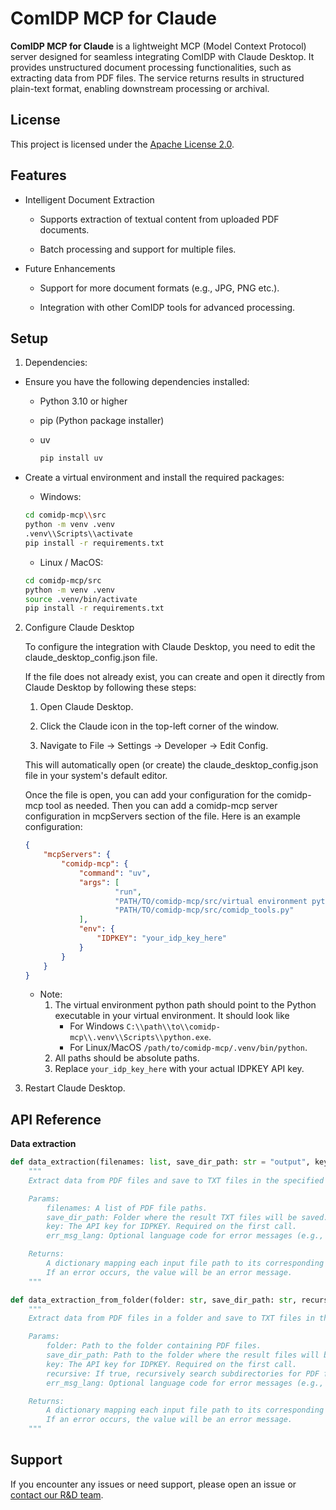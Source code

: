 # ComIDP MCP for Claude

**ComIDP MCP for Claude** is a lightweight MCP (Model Context Protocol) server designed for seamless integrating ComIDP with Claude Desktop. It provides unstructured document processing functionalities, such as extracting data from PDF files. The service returns results in structured plain-text format, enabling downstream processing or archival.

## License

This project is licensed under the [Apache License 2.0](https://www.apache.org/licenses/LICENSE-2.0).

## Features

- Intelligent Document Extraction

  - Supports extraction of textual content from uploaded PDF documents.

  - Batch processing and support for multiple files.

- Future Enhancements

  - Support for more document formats (e.g., JPG, PNG etc.).

  - Integration with other ComIDP tools for advanced processing.

## Setup

1. Dependencies:
- Ensure you have the following dependencies installed:
        
    - Python 3.10 or higher

    - pip (Python package installer)

    - uv
    
        ```bash
        pip install uv 
        ```

- Create a virtual environment and install the required packages:
    - Windows:

    ```bash
    cd comidp-mcp\\src
    python -m venv .venv
    .venv\\Scripts\\activate
    pip install -r requirements.txt
    ```

    - Linux / MacOS:

    ```bash
    cd comidp-mcp/src
    python -m venv .venv
    source .venv/bin/activate
    pip install -r requirements.txt
    ```

2. Configure Claude Desktop

    To configure the integration with Claude Desktop, you need to edit the claude_desktop_config.json file.

    If the file does not already exist, you can create and open it directly from Claude Desktop by following these steps:

    1. Open Claude Desktop.

    2. Click the Claude icon in the top-left corner of the window.

    3. Navigate to File → Settings → Developer → Edit Config.

    This will automatically open (or create) the claude_desktop_config.json file in your system's default editor.

    Once the file is open, you can add your configuration for the comidp-mcp tool as needed.
    Then you can add a comidp-mcp server configuration in mcpServers section of the file. Here is an example configuration:

    ```json
    {
        "mcpServers": { 
            "comidp-mcp": {     
                "command": "uv", 
                "args": [
                        "run", 
                        "PATH/TO/comidp-mcp/src/virtual environment python",
                        "PATH/TO/comidp-mcp/src/comidp_tools.py"
                ],
                "env": {
                    "IDPKEY": "your_idp_key_here"
                }
            }
        }
    }
    ```
    - Note:
        1. The virtual environment python path should point to the Python executable in your virtual environment. It should look like 
            -  For Windows `C:\\path\\to\\comidp-mcp\\.venv\\Scripts\\python.exe`.
            -  For Linux/MacOS `/path/to/comidp-mcp/.venv/bin/python`.
        2. All paths should be absolute paths.
        3. Replace `your_idp_key_here` with your actual IDPKEY API key.

3. Restart Claude Desktop.

## API Reference

**Data extraction**

```python
def data_extraction(filenames: list, save_dir_path: str = "output", key: str = "", err_msg_lang: str = "en") -> Dict[str, str]:
    """
    Extract data from PDF files and save to TXT files in the specified folder.

    Params:
        filenames: A list of PDF file paths.
        save_dir_path: Folder where the result TXT files will be saved.
        key: The API key for IDPKEY. Required on the first call.
        err_msg_lang: Optional language code for error messages (e.g., 'zh' or 'en'). Defaults to 'en'.

    Returns:
        A dictionary mapping each input file path to its corresponding output TXT file path.
        If an error occurs, the value will be an error message.
    """

def data_extraction_from_folder(folder: str, save_dir_path: str, recursive: bool = False, key: str = "", err_msg_lang: str = "en") -> Dict[str, str]:
    """
    Extract data from PDF files in a folder and save to TXT files in the specified folder.

    Params:
        folder: Path to the folder containing PDF files.
        save_dir_path: Path to the folder where the result files will be saved.
        key: The API key for IDPKEY. Required on the first call.
        recursive: If true, recursively search subdirectories for PDF files.
        err_msg_lang: Optional language code for error messages (e.g., 'zh' or 'en'). Defaults to 'en'.

    Returns:
        A dictionary mapping each input file path to its corresponding output TXT file path.
        If an error occurs, the value will be an error message.
    """
```


## Support

If you encounter any issues or need support, please open an issue or [contact our R&D team](https://www.compdf.com/support).
